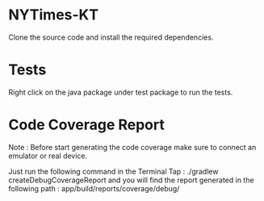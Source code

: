 # NYTimes-KT

Clone the source code and install the required dependencies.

# Tests
Right click on the java package under test package to run the tests. 

# Code Coverage Report
Note : Before start generating the code coverage make sure to connect an emulator or real device.

Just run the following command in the Terminal Tap : ./gradlew createDebugCoverageReport
and you will find the report generated in the following path : app/build/reports/coverage/debug/
